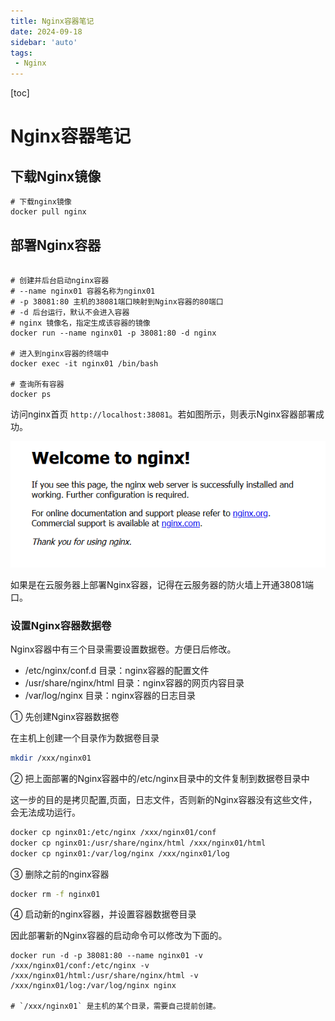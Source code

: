 ```yaml
---
title: Nginx容器笔记
date: 2024-09-18
sidebar: 'auto'
tags:
 - Nginx
---
```


[toc]

# Nginx容器笔记

## 下载Nginx镜像

```shell
# 下载nginx镜像
docker pull nginx
```

## 部署Nginx容器

```shell

# 创建并后台启动nginx容器
# --name nginx01 容器名称为nginx01
# -p 38081:80 主机的38081端口映射到Nginx容器的80端口
# -d 后台运行，默认不会进入容器
# nginx 镜像名，指定生成该容器的镜像
docker run --name nginx01 -p 38081:80 -d nginx

# 进入到nginx容器的终端中
docker exec -it nginx01 /bin/bash

# 查询所有容器
docker ps

```

访问nginx首页 `http://localhost:38081`。若如图所示，则表示Nginx容器部署成功。 

![nginx_20240918155812.png](../blog_img/nginx_20240918155812.png)

如果是在云服务器上部署Nginx容器，记得在云服务器的防火墙上开通38081端口。

### 设置Nginx容器数据卷

Nginx容器中有三个目录需要设置数据卷。方便日后修改。

- /etc/nginx/conf.d 目录：nginx容器的配置文件
- /usr/share/nginx/html 目录：nginx容器的网页内容目录
- /var/log/nginx 目录：nginx容器的日志目录

① 先创建Nginx容器数据卷

在主机上创建一个目录作为数据卷目录
```sh
mkdir /xxx/nginx01
```

② 把上面部署的Nginx容器中的/etc/nginx目录中的文件复制到数据卷目录中

这一步的目的是拷贝配置,页面，日志文件，否则新的Nginx容器没有这些文件，会无法成功运行。

```sh
docker cp nginx01:/etc/nginx /xxx/nginx01/conf
docker cp nginx01:/usr/share/nginx/html /xxx/nginx01/html
docker cp nginx01:/var/log/nginx /xxx/nginx01/log
```

③ 删除之前的nginx容器

```sh
docker rm -f nginx01
```

④ 启动新的nginx容器，并设置容器数据卷目录

因此部署新的Nginx容器的启动命令可以修改为下面的。
```shell
docker run -d -p 38081:80 --name nginx01 -v /xxx/nginx01/conf:/etc/nginx -v /xxx/nginx01/html:/usr/share/nginx/html -v /xxx/nginx01/log:/var/log/nginx nginx

# `/xxx/nginx01` 是主机的某个目录，需要自己提前创建。
```

